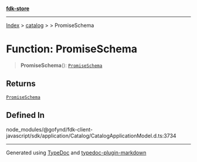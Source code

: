 [**fdk-store**](../../../README.md)
***

[Index](../../../API.md) > [catalog](../../README.md) > [<internal>](../README.md) > PromiseSchema

# Function: PromiseSchema

> **PromiseSchema**(): [`PromiseSchema`](../type-aliases/type-alias.PromiseSchema.md)

## Returns

[`PromiseSchema`](../type-aliases/type-alias.PromiseSchema.md)

## Defined In

node\_modules/@gofynd/fdk-client-javascript/sdk/application/Catalog/CatalogApplicationModel.d.ts:3734

***
Generated using [TypeDoc](https://typedoc.org/) and [typedoc-plugin-markdown](https://www.npmjs.com/package/typedoc-plugin-markdown)
